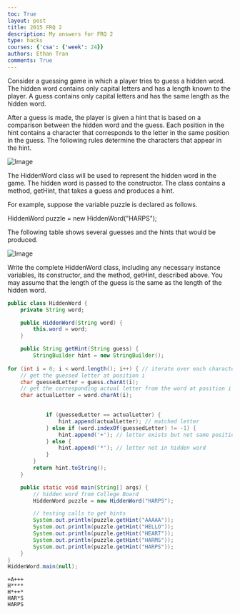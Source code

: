 ```yaml
---
toc: True
layout: post
title: 2015 FRQ 2
description: My answers for FRQ 2
type: hacks
courses: {'csa': {'week': 24}}
authors: Ethan Tran
comments: True
---
```


Consider a guessing game in which a player tries to guess a hidden word. The hidden word contains only capital letters and has a length known to the player. A guess contains only capital letters and has the same length as the hidden word.

After a guess is made, the player is given a hint that is based on a comparison between the hidden word and the guess. Each position in the hint contains a character that corresponds to the letter in the same position in the guess. The following rules determine the characters that appear in the hint.

![Image](https://github.com/nighthawkcoders/teacher_portfolio/assets/109186517/2df6fb97-7cd7-431b-a3e2-0ad8868c8aab)

The HiddenWord class will be used to represent the hidden word in the game. The hidden word is passed to the constructor. The class contains a method, getHint, that takes a guess and produces a hint.

For example, suppose the variable puzzle is declared as follows.



HiddenWord puzzle = new HiddenWord("HARPS");


The following table shows several guesses and the hints that would be produced.

![Image](https://github.com/nighthawkcoders/teacher_portfolio/assets/109186517/48f24fc3-92be-49c6-8861-e95ee7af6f72)

Write the complete HiddenWord class, including any necessary instance variables, its constructor, and the method, getHint, described above. You may assume that the length of the guess is the same as the length of the hidden word.




```Java
public class HiddenWord {
    private String word;

    public HiddenWord(String word) {
        this.word = word;
    }

    public String getHint(String guess) {
        StringBuilder hint = new StringBuilder();
    
for (int i = 0; i < word.length(); i++) { // iterate over each character in the guess string
    // get the guessed letter at position i
    char guessedLetter = guess.charAt(i);
    // get the corresponding actual letter from the word at position i
    char actualLetter = word.charAt(i);

    
            if (guessedLetter == actualLetter) {
                hint.append(actualLetter); // matched letter
            } else if (word.indexOf(guessedLetter) != -1) {
                hint.append('+'); // letter exists but not same position
            } else {
                hint.append('*'); // letter not in hidden word
            }
        }
        return hint.toString();
    }    

    public static void main(String[] args) {
        // hidden word from College Board
        HiddenWord puzzle = new HiddenWord("HARPS");

        // testing calls to get hints
        System.out.println(puzzle.getHint("AAAAA")); 
        System.out.println(puzzle.getHint("HELLO"));   
        System.out.println(puzzle.getHint("HEART"));   
        System.out.println(puzzle.getHint("HARMS")); 
        System.out.println(puzzle.getHint("HARPS"));   
    }
}
HiddenWord.main(null);
```

    +A+++
    H****
    H*++*
    HAR*S
    HARPS

